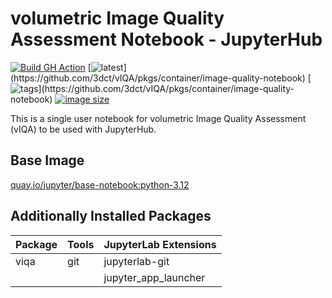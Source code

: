 # volumetric Image Quality Assessment Notebook - JupyterHub

[![Build GH Action](https://github.com/3dct/vIQA/actions/workflows/build_and_push_docker_images.yaml/badge.svg)](https://github.com/3dct/vIQA/actions/workflows/build_and_push_docker_images.yaml)
[![latest](https://ghcr-badge.egpl.dev/3dct/image-quality-notebook/latest_tag?label=latest&ignore=dh-*)](https://github.com/3dct/vIQA/pkgs/container/image-quality-notebook)
[![tags](https://ghcr-badge.egpl.dev/3dct/image-quality-notebook/tags?n=3&ignore=dh-*)](https://github.com/3dct/vIQA/pkgs/container/image-quality-notebook)
[![image size](https://ghcr-badge.egpl.dev/3dct/image-quality-notebook/size?tag=jh-latest)](https://github.com/3dct/vIQA/pkgs/container/image-quality-notebook)

This is a single user notebook for volumetric Image Quality Assessment (vIQA) to be used with JupyterHub.

## Base Image
[quay.io/jupyter/base-notebook:python-3.12](https://github.com/jupyter/docker-stacks)

## Additionally Installed Packages
| Package | Tools | JupyterLab Extensions |
|---------|-------|-----------------------|
| viqa    | git   | jupyterlab-git        |
|         |       | jupyter_app_launcher  |
